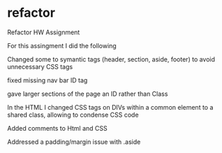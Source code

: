 # refactor
Refactor HW Assignment

For this assingment I did the following

Changed some <divs> to symantic tags (header, section, aside, footer) to avoid unnecessary CSS tags
  
fixed missing nav bar ID tag

gave larger sections of the page an ID rather than Class

In the HTML I changed CSS tags on DIVs within a common element to a shared class, allowing to condense CSS code

Added comments to Html and CSS

Addressed a padding/margin issue with .aside

